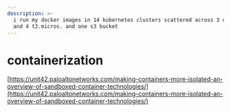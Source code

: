 ```yaml
---
description: >-
  i run my docker images in 14 kubernetes clusters scattered across 3 droplets
  and 4 t2.micros. and one s3 bucket
---
```


# containerization

[https://unit42.paloaltonetworks.com/making-containers-more-isolated-an-overview-of-sandboxed-container-technologies/](https://unit42.paloaltonetworks.com/making-containers-more-isolated-an-overview-of-sandboxed-container-technologies/)

